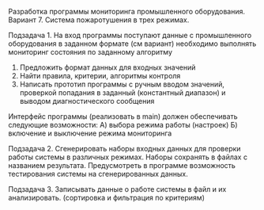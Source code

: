 Разработка программы мониторинга промышленного оборудования. 
Вариант 7. Система пожаротушения в трех режимах.

Подзадача 1. На вход программы поступают данные с промышленного оборудования в заданном формате (см 
вариант) необходимо выполнять мониторинг состояния по заданному алгоритму 
1) Предложить формат данных для входных значений 
2) Найти правила, критерии, алгоритмы контроля 
3) Написать прототип программы с ручным вводом значений, проверкой попадания в заданный (константный 
диапазон) и выводом диагностического сообщения

Интерфейс программы (реализовать в main) должен обеспечивать следующие возможности: 
А) выбора режима работы (настроек) 
Б) включение и выключение режима мониторинга 
 
Подзадача 2. Сгенерировать наборы входных данных для проверки работы системы в различных режимах. Наборы 
сохранять в файлах с названием результата. Предусмотреть в программе возможность тестирования системы на 
сгенерированных данных. 
 
Подзадача 3. Записывать данные о работе системы в файл и их анализировать. (сортировка и фильтрация по 
критериям)
